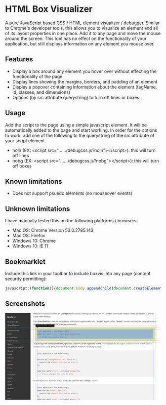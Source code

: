 HTML Box Visualizer
====================

A pure JavaScript based CSS / HTML element visualizer / debugger.  Similar to Chrome's developer tools, this allows you to visualize an element and all of its layout properties in one place.  Add it to any page and move the mouse around the screen.  This tool has no effect on the functionality of your application, but still displays information on any element you mouse over.

## Features

- Display a box around any element you hover over without effecting the functionality of the page
- Display lines showing the margins, borders, and padding of an element
- Display a popover containing information about the element (tagName, id, classes, and dimensions)
- Options (by src attribute querystring) to turn off lines or boxes

## Usage

Add the script to the page using a simple javascript element.  It will be automatically added to the page and start working.  In order for the options to work, add one of the following to the querystring of the src attribute of your script element.

- noln (EX: &lt;script src="....../debugcss.js?noln"&gt;&lt;/script&gt;): this will turn off lines
- nobg (EX: &lt;script src="....../debugcss.js?nobg"&gt;&lt;/script&gt;): this will turn off boxes

## Known limitations

- Does not support psuedo elements (no mouseover events)

## Unknown limitations

I have manually tested this on the following platforms / browsers:

- Mac OS: Chrome Version 53.0.2785.143
- Mac OS: Firefox
- Windows 10: Chrome
- Windows 10: IE 11

## Bookmarklet

Include this link in your toolbar to include boxvis into any page (content security permitting):

```javascript
javascript:(function(){document.body.appendChild(document.createElement('script')).src='//cdn.rawgit.com/ghmcadams/boxvis/master/debugcss.js';})();
```

## Screenshots

![Usage on Nodejs.org](screenshot.png?raw=true)
